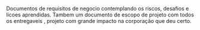 Documentos de requisitos de negocio contemplando os riscos, desafios e licoes aprendidas. 
Tambem um documento de escopo de projeto com todos os entregaveis , projeto com grande impacto na corporação que deu certo. 
